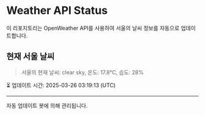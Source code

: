 
# Weather API Status

이 리포지토리는 OpenWeather API를 사용하여 서울의 날씨 정보를 자동으로 업데이트합니다.

## 현재 서울 날씨
> 서울의 현재 날씨: clear sky, 온도: 17.8°C, 습도: 28%

⏳ 업데이트 시간: 2025-03-26 03:19:13 (UTC)

---
자동 업데이트 봇에 의해 관리됩니다.
